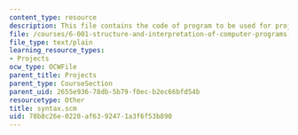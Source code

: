 ```yaml
---
content_type: resource
description: This file contains the code of program to be used for project 5.
file: /courses/6-001-structure-and-interpretation-of-computer-programs-spring-2005/78b8c26e0228af6392471a3f6f53b890_syntax.scm
file_type: text/plain
learning_resource_types:
- Projects
ocw_type: OCWFile
parent_title: Projects
parent_type: CourseSection
parent_uid: 2655e936-78db-5b79-f0ec-b2ec66bfd54b
resourcetype: Other
title: syntax.scm
uid: 78b8c26e-0228-af63-9247-1a3f6f53b890
---
```

